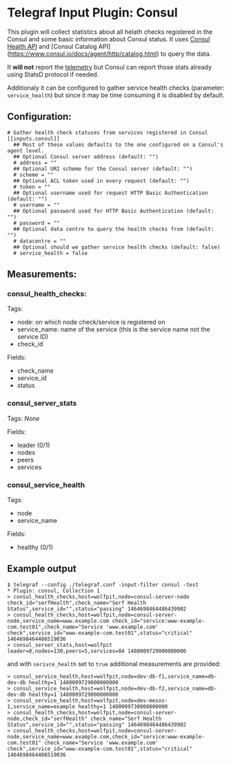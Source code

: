 # Telegraf Input Plugin: Consul

This plugin will collect statistics about all helath checks registered in the Consul and some basic information about Consul status.
It uses [Consul Health API](https://www.consul.io/docs/agent/http/health.html#health_state) and [Consul Catalog API] (https://www.consul.io/docs/agent/http/catalog.html)
to query the data.

It **will not** report the [telemetry](https://www.consul.io/docs/agent/telemetry.html) but Consul can report those stats already using StatsD protocol if needed.

Additionaly it can be configured to gather service health checks (parameter: `service_health`) but since it may be time
consuming it is disabled by default.

## Configuration:

```
# Gather health check statuses from services registered in Consul
[[inputs.consul]]
  ## Most of these values defaults to the one configured on a Consul's agent level.
  ## Optional Consul server address (default: "")
  # address = ""
  ## Optional URI scheme for the Consul server (default: "")
  # scheme = ""
  ## Optional ACL token used in every request (default: "")
  # token = ""
  ## Optional username used for request HTTP Basic Authentication (default: "")
  # username = ""
  ## Optional password used for HTTP Basic Authentication (default: "")
  # password = ""
  ## Optional data centre to query the health checks from (default: "")
  # datacentre = ""
  ## Optional should we gather service health checks (default: false)
  # service_health = false
```

## Measurements:

### consul_health_checks:
Tags:
- node: on which node check/service is registered on
- service_name: name of the service (this is the service name not the service ID)
- check_id

Fields:
- check_name
- service_id
- status

### consul_server_stats
Tags:
  *None*

Fields:
- leader (0/1)
- nodes
- peers
- services

### consul_service_health
Tags:
- node
- service_name

Fields:
- healthy (0/1)

## Example output
```
$ telegraf --config ./telegraf.conf -input-filter consul -test
* Plugin: consul, Collection 1
> consul_health_checks,host=wolfpit,node=consul-server-node check_id="serfHealth",check_name="Serf Health Status",service_id="",status="passing" 1464698464486439902
> consul_health_checks,host=wolfpit,node=consul-server-node,service_name=www.example.com check_id="service:www-example-com.test01",check_name="Service 'www.example.com' check",service_id="www-example-com.test01",status="critical" 1464698464486519036
> consul_server_stats,host=wolfpit leader=0,nodes=130,peers=5,services=84 1480009729000000000
```

and with `serivce_health` set to `true` additional measurements are provided:

```
> consul_service_health,host=wolfpit,node=dev-db-f1,service_name=db-dev-db healthy=1 1480009729000000000
> consul_service_health,host=wolfpit,node=dev-db-f2,service_name=db-dev-db healthy=1 1480009729000000000
> consul_service_health,host=wolfpit,node=dev-mesos-1,service_name=example healthy=1 1480009730000000000
> consul_health_checks,host=wolfpit,node=consul-server-node,check_id="serfHealth" check_name="Serf Health Status",service_id="",status="passing" 1464698464486439902
> consul_health_checks,host=wolfpit,node=consul-server-node,service_name=www.example.com,check_id="service:www-example-com.test01" check_name="Service 'www.example.com' check",service_id="www-example-com.test01",status="critical" 1464698464486519036
```
